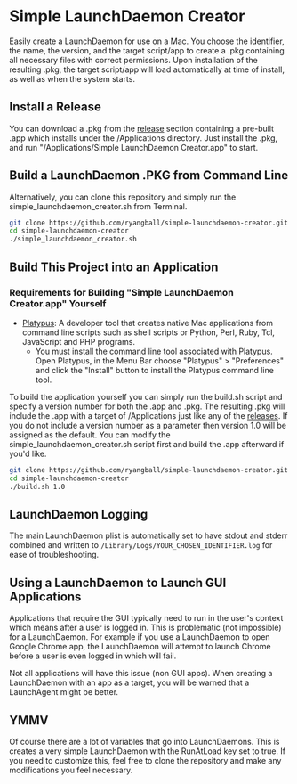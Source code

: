# Simple LaunchDaemon Creator
Easily create a LaunchDaemon for use on a Mac. You choose the identifier, the name, the version, and the target script/app to create a .pkg containing all necessary files with correct permissions. Upon installation of the resulting .pkg, the target script/app will load automatically at time of install, as well as when the system starts.

## Install a Release
You can download a .pkg from the [release](https://github.com/ryangball/simple-launchdaemon-creator/releases) section containing a pre-built .app which installs under the /Applications directory. Just install the .pkg, and run "/Applications/Simple LaunchDaemon Creator.app" to start.

## Build a LaunchDaemon .PKG from Command Line
Alternatively, you can clone this repository and simply run the simple_launchdaemon_creator.sh from Terminal.
```bash
git clone https://github.com/ryangball/simple-launchdaemon-creator.git
cd simple-launchdaemon-creator
./simple_launchdaemon_creator.sh
```

## Build This Project into an Application
### Requirements for Building "Simple LaunchDaemon Creator.app" Yourself
- [Platypus](https://sveinbjorn.org/platypus): A developer tool that creates native Mac applications from command line scripts such as shell scripts or Python, Perl, Ruby, Tcl, JavaScript and PHP programs.
    - You must install the command line tool associated with Platypus. Open Platypus, in the Menu Bar choose "Platypus" > "Preferences" and click the "Install" button to install the Platypus command line tool.

To build the application yourself you can simply run the build.sh script and specify a version number for both the .app and .pkg. The resulting .pkg will include the .app with a target of /Applications just like any of the [releases](https://github.com/ryangball/simple-launchdaemon-creator/releases). If you do not include a version number as a parameter then version 1.0 will be assigned as the default. You can modify the simple_launchdaemon_creator.sh script first and build the .app afterward if you'd like.
```bash
git clone https://github.com/ryangball/simple-launchdaemon-creator.git
cd simple-launchdaemon-creator
./build.sh 1.0
```

## LaunchDaemon Logging
The main LaunchDaemon plist is automatically set to have stdout and stderr combined and written to `/Library/Logs/YOUR_CHOSEN_IDENTIFIER.log` for ease of troubleshooting.

## Using a LaunchDaemon to Launch GUI Applications
Applications that require the GUI typically need to run in the user's context which means after a user is logged in. This is problematic (not impossible) for a LaunchDaemon. For example if you use a LaunchDaemon to open Google Chrome.app, the LaunchDaemon will attempt to launch Chrome before a user is even logged in which will fail.

Not all applications will have this issue (non GUI apps). When creating a LaunchDaemon with an app as a target, you will be warned that a LaunchAgent might be better.

## YMMV
Of course there are a lot of variables that go into LaunchDaemons. This is creates a very simple LaunchDaemon with the RunAtLoad key set to true. If you need to customize this, feel free to clone the repository and make any modifications you feel necessary.